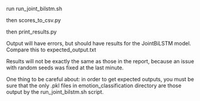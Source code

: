 run run_joint_bilstm.sh

then scores_to_csv.py

then print_results.py

Output will have errors, but should have results for the JointBiLSTM model. Compare this to expected_output.txt

Results will not be exactly the same as those in the report, because an issue with random seeds was fixed at the last minute.

One thing to be careful about: in order to get expected outputs, you must be sure that the only .pkl files in emotion_classification directory are those output by the run_joint_bilstm.sh script.

